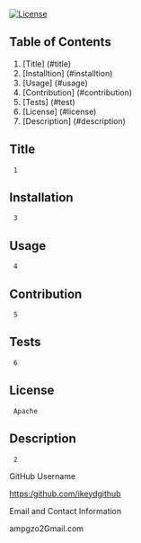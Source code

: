 

  [![License](https://img.shields.io/badge/License-Apache_2.0-blue.svg)](https://opensource.org/licenses/Apache-2.0) 

  ## Table of Contents
  1. [Title] (#title)
  2. [Installtion] (#installtion)
  3. [Usage] (#usage)
  4. [Contribution] (#contribution)
  5. [Tests] (#test)
  6. [License] (#license)
  7. [Description] (#description)

  ## Title

     1

  ## Installation

     3

  ## Usage

     4

  ## Contribution

     5

  ## Tests

     6

  ## License

     Apache

  ## Description

     2

  GitHub Username
    
  [https:/github.com/ikeydgithub](https:/github.com/ikeydgithub)
  
  Email and Contact Information
     
  ampgzo2Gmail.com
  
